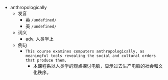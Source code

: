 - anthropologically
  - 发音
    - 英 `/undefined/`
    - 美 `/undefined/`
  - 词义
    - adv. 人类学上
  - 例句
    - `This course examines computers anthropologically, as meaningful tools revealing the social and cultural orders that produce them.`
      - 本课程系以人类学的观点探讨电脑，显示过去生产电脑的社会和文化秩序。

